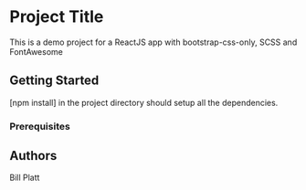 # Project Title

This is a demo project for a ReactJS app with bootstrap-css-only, SCSS and FontAwesome

## Getting Started
[npm install] in the project directory should setup all the dependencies.


### Prerequisites

## Authors
Bill Platt

